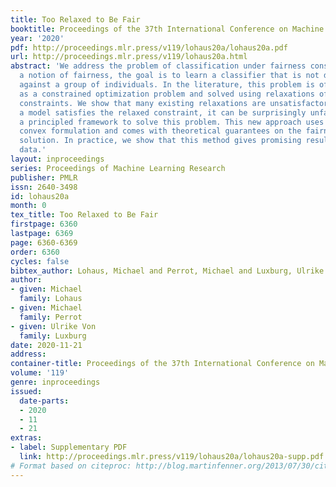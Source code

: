 ```yaml
---
title: Too Relaxed to Be Fair
booktitle: Proceedings of the 37th International Conference on Machine Learning
year: '2020'
pdf: http://proceedings.mlr.press/v119/lohaus20a/lohaus20a.pdf
url: http://proceedings.mlr.press/v119/lohaus20a.html
abstract: 'We address the problem of classification under fairness constraints. Given
  a notion of fairness, the goal is to learn a classifier that is not discriminatory
  against a group of individuals. In the literature, this problem is often formulated
  as a constrained optimization problem and solved using relaxations of the fairness
  constraints. We show that many existing relaxations are unsatisfactory: even if
  a model satisfies the relaxed constraint, it can be surprisingly unfair. We propose
  a principled framework to solve this problem. This new approach uses a strongly
  convex formulation and comes with theoretical guarantees on the fairness of its
  solution. In practice, we show that this method gives promising results on real
  data.'
layout: inproceedings
series: Proceedings of Machine Learning Research
publisher: PMLR
issn: 2640-3498
id: lohaus20a
month: 0
tex_title: Too Relaxed to Be Fair
firstpage: 6360
lastpage: 6369
page: 6360-6369
order: 6360
cycles: false
bibtex_author: Lohaus, Michael and Perrot, Michael and Luxburg, Ulrike Von
author:
- given: Michael
  family: Lohaus
- given: Michael
  family: Perrot
- given: Ulrike Von
  family: Luxburg
date: 2020-11-21
address: 
container-title: Proceedings of the 37th International Conference on Machine Learning
volume: '119'
genre: inproceedings
issued:
  date-parts:
  - 2020
  - 11
  - 21
extras:
- label: Supplementary PDF
  link: http://proceedings.mlr.press/v119/lohaus20a/lohaus20a-supp.pdf
# Format based on citeproc: http://blog.martinfenner.org/2013/07/30/citeproc-yaml-for-bibliographies/
---
```

